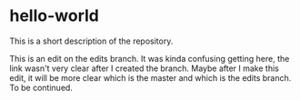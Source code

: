 # hello-world
This is a short description of the repository.

This is an edit on the edits branch. It was kinda confusing getting here, the link wasn't very clear after I created the branch. Maybe after I make this edit, it will be more clear which is the master and which is the edits branch. To be continued.
